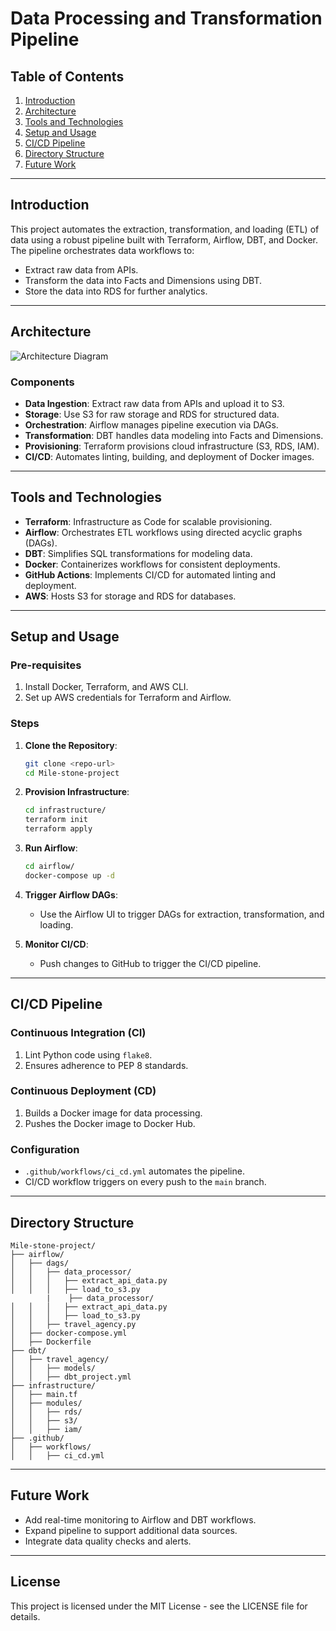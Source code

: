 
# Data Processing and Transformation Pipeline

## Table of Contents
1. [Introduction](#introduction)
2. [Architecture](#architecture)
3. [Tools and Technologies](#tools-and-technologies)
4. [Setup and Usage](#setup-and-usage)
5. [CI/CD Pipeline](#ci-cd-pipeline)
6. [Directory Structure](#directory-structure)
7. [Future Work](#future-work)

---

## Introduction
This project automates the extraction, transformation, and loading (ETL) of data using a robust pipeline built with Terraform, Airflow, DBT, and Docker. The pipeline orchestrates data workflows to:
- Extract raw data from APIs.
- Transform the data into Facts and Dimensions using DBT.
- Store the data into RDS for further analytics.

---

## Architecture
![Architecture Diagram](architecture-diagram-placeholder.png)

### Components
- **Data Ingestion**: Extract raw data from APIs and upload it to S3.
- **Storage**: Use S3 for raw storage and RDS for structured data.
- **Orchestration**: Airflow manages pipeline execution via DAGs.
- **Transformation**: DBT handles data modeling into Facts and Dimensions.
- **Provisioning**: Terraform provisions cloud infrastructure (S3, RDS, IAM).
- **CI/CD**: Automates linting, building, and deployment of Docker images.

---

## Tools and Technologies
- **Terraform**: Infrastructure as Code for scalable provisioning.
- **Airflow**: Orchestrates ETL workflows using directed acyclic graphs (DAGs).
- **DBT**: Simplifies SQL transformations for modeling data.
- **Docker**: Containerizes workflows for consistent deployments.
- **GitHub Actions**: Implements CI/CD for automated linting and deployment.
- **AWS**: Hosts S3 for storage and RDS for databases.

---

## Setup and Usage

### Pre-requisites
1. Install Docker, Terraform, and AWS CLI.
2. Set up AWS credentials for Terraform and Airflow.

### Steps
1. **Clone the Repository**:
   ```bash
   git clone <repo-url>
   cd Mile-stone-project
   ```

2. **Provision Infrastructure**:
   ```bash
   cd infrastructure/
   terraform init
   terraform apply
   ```

3. **Run Airflow**:
   ```bash
   cd airflow/
   docker-compose up -d
   ```

4. **Trigger Airflow DAGs**:
   - Use the Airflow UI to trigger DAGs for extraction, transformation, and loading.

5. **Monitor CI/CD**:
   - Push changes to GitHub to trigger the CI/CD pipeline.

---

## CI/CD Pipeline

### Continuous Integration (CI)
1. Lint Python code using `flake8`.
2. Ensures adherence to PEP 8 standards.

### Continuous Deployment (CD)
1. Builds a Docker image for data processing.
2. Pushes the Docker image to Docker Hub.

### Configuration
- `.github/workflows/ci_cd.yml` automates the pipeline.
- CI/CD workflow triggers on every push to the `main` branch.

---

## Directory Structure
```
Mile-stone-project/
├── airflow/
│   ├── dags/
│   │   ├── data_processor/
│   │   │   ├── extract_api_data.py
│   │   │   ├── load_to_s3.py
        |    ├── data_processor/
│   │   │   ├── extract_api_data.py
│   │   │   ├── load_to_s3.py
│   │   ├── travel_agency.py
│   ├── docker-compose.yml
│   ├── Dockerfile
├── dbt/
│   ├── travel_agency/
│   │   ├── models/
│   │   ├── dbt_project.yml
├── infrastructure/
│   ├── main.tf
│   ├── modules/
│   │   ├── rds/
│   │   ├── s3/
│   │   ├── iam/
├── .github/
│   ├── workflows/
│   │   ├── ci_cd.yml
```

---

## Future Work
- Add real-time monitoring to Airflow and DBT workflows.
- Expand pipeline to support additional data sources.
- Integrate data quality checks and alerts.

---

## License
This project is licensed under the MIT License - see the LICENSE file for details.
